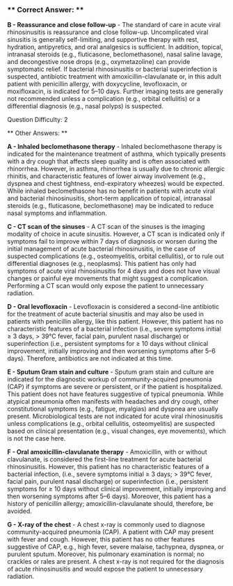 ### ** Correct Answer: **

**B - Reassurance and close follow-up** - The standard of care in acute viral rhinosinusitis is reassurance and close follow-up. Uncomplicated viral sinusitis is generally self-limiting, and supportive therapy with rest, hydration, antipyretics, and oral analgesics is sufficient. In addition, topical, intranasal steroids (e.g., fluticasone, beclomethasone), nasal saline lavage, and decongestive nose drops (e.g., oxymetazoline) can provide symptomatic relief. If bacterial rhinosinusitis or bacterial superinfection is suspected, antibiotic treatment with amoxicillin-clavulanate or, in this adult patient with penicillin allergy, with doxycycline, levofloxacin, or moxifloxacin, is indicated for 5–10 days. Further imaging tests are generally not recommended unless a complication (e.g., orbital cellulitis) or a differential diagnosis (e.g., nasal polyps) is suspected.

Question Difficulty: 2

** Other Answers: **

**A - Inhaled beclomethasone therapy** - Inhaled beclomethasone therapy is indicated for the maintenance treatment of asthma, which typically presents with a dry cough that affects sleep quality and is often associated with rhinorrhea. However, in asthma, rhinorrhea is usually due to chronic allergic rhinitis, and characteristic features of lower airway involvement (e.g., dyspnea and chest tightness, end-expiratory wheezes) would be expected. While inhaled beclomethasone has no benefit in patients with acute viral and bacterial rhinosinusitis, short-term application of topical, intranasal steroids (e.g., fluticasone, beclomethasone) may be indicated to reduce nasal symptoms and inflammation.

**C - CT scan of the sinuses** - A CT scan of the sinuses is the imaging modality of choice in acute sinusitis. However, a CT scan is indicated only if symptoms fail to improve within 7 days of diagnosis or worsen during the initial management of acute bacterial rhinosinusitis, in the case of suspected complications (e.g., osteomyelitis, orbital cellulitis), or to rule out differential diagnoses (e.g., neoplasms). This patient has only had symptoms of acute viral rhinosinusitis for 4 days and does not have visual changes or painful eye movements that might suggest a complication. Performing a CT scan would only expose the patient to unnecessary radiation.

**D - Oral levofloxacin** - Levofloxacin is considered a second-line antibiotic for the treatment of acute bacterial sinusitis and may also be used in patients with penicillin allergy, like this patient. However, this patient has no characteristic features of a bacterial infection (i.e., severe symptoms initial ≥ 3 days, > 39°C fever, facial pain, purulent nasal discharge) or superinfection (i.e., persistent symptoms for ≥ 10 days without clinical improvement, initially improving and then worsening symptoms after 5–6 days). Therefore, antibiotics are not indicated at this time.

**E - Sputum Gram stain and culture** - Sputum gram stain and culture are indicated for the diagnostic workup of community-acquired pneumonia (CAP) if symptoms are severe or persistent, or if the patient is hospitalized. This patient does not have features suggestive of typical pneumonia. While atypical pneumonia often manifests with headaches and dry cough, other constitutional symptoms (e.g., fatigue, myalgias) and dyspnea are usually present. Microbiological tests are not indicated for acute viral rhinosinusitis unless complications (e.g., orbital cellulitis, osteomyelitis) are suspected based on clinical presentation (e.g., visual changes, eye movements), which is not the case here.

**F - Oral amoxicillin-clavulanate therapy** - Amoxicillin, with or without clavulanate, is considered the first-line treatment for acute bacterial rhinosinusitis. However, this patient has no characteristic features of a bacterial infection, (i.e., severe symptoms initial ≥ 3 days; > 39°C fever, facial pain, purulent nasal discharge) or superinfection (i.e., persistent symptoms for ≥ 10 days without clinical improvement, initially improving and then worsening symptoms after 5–6 days). Moreover, this patient has a history of penicillin allergy; amoxicillin-clavulanate should, therefore, be avoided.

**G - X-ray of the chest** - A chest x-ray is commonly used to diagnose community-acquired pneumonia (CAP). A patient with CAP may present with fever and cough. However, this patient has no other features suggestive of CAP, e.g., high fever, severe malaise, tachypnea, dyspnea, or purulent sputum. Moreover, his pulmonary examination is normal; no crackles or rales are present. A chest x-ray is not required for the diagnosis of acute rhinosinusitis and would expose the patient to unnecessary radiation.

